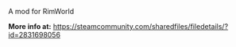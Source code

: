 A mod for RimWorld


**More info at:**
https://steamcommunity.com/sharedfiles/filedetails/?id=2831698056